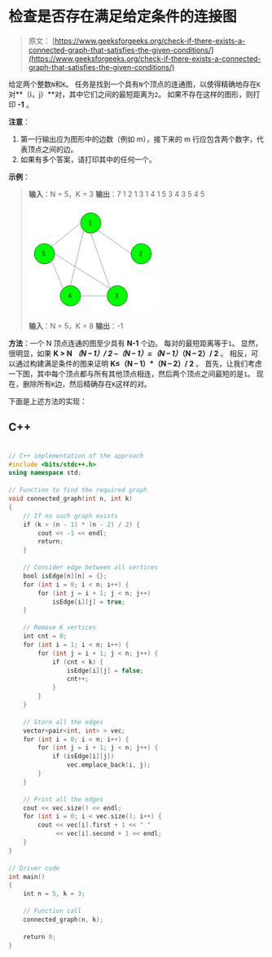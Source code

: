 # 检查是否存在满足给定条件的连接图

> 原文： [https://www.geeksforgeeks.org/check-if-there-exists-a-connected-graph-that-satisfies-the-given-conditions/](https://www.geeksforgeeks.org/check-if-there-exists-a-connected-graph-that-satisfies-the-given-conditions/)

给定两个整数`N`和`K`。 任务是找到一个具有`N`个顶点的连通图，以使得精确地存在`K`对**（i，j）**对，其中它们之间的最短距离为`2`。 如果不存在这样的图形，则打印 **-1** 。

**注意**：

1.  第一行输出应为图形中的边数（例如 m），接下来的 m 行应包含两个数字，代表顶点之间的边。
2.  如果有多个答案，请打印其中的任何一个。

**示例**：

> **输入**：N = 5，K = 3
> **输出**：7
> 1 2
> 1 3
> 1 4
> 1 5
> 3 4
> 3 5
> 4 5
> ![](img/8223b9e056e6a952ff5712846b63fd4c.png)
> 
> **输入**：N = 5，K = 8
> **输出**：-1

**方法**：一个 N 顶点连通的图至少具有 **N-1** 个边。 每对的最短距离等于`1`。 显然，很明显，如果 **K > N *（N – 1）/ 2 –（N – 1）=（N – 1）*（N – 2）/ 2** 。
相反，可以通过构建满足条件的图来证明 **K≤（N – 1）*（N – 2）/ 2** 。 首先，让我们考虑一下图，其中每个顶点都与所有其他顶点相连，然后两个顶点之间最短的是`1`。 现在，删除所有`K`边，然后精确存在`K`这样的对。

下面是上述方法的实现：

## C++

```cpp

// C++ implementation of the approach 
#include <bits/stdc++.h> 
using namespace std; 

// Function to find the required graph 
void connected_graph(int n, int k) 
{ 
    // If no such graph exists 
    if (k > (n - 1) * (n - 2) / 2) { 
        cout << -1 << endl; 
        return; 
    } 

    // Consider edge between all vertices 
    bool isEdge[n][n] = {}; 
    for (int i = 0; i < n; i++) { 
        for (int j = i + 1; j < n; j++) 
            isEdge[i][j] = true; 
    } 

    // Remove K vertices 
    int cnt = 0; 
    for (int i = 1; i < n; i++) { 
        for (int j = i + 1; j < n; j++) { 
            if (cnt < k) { 
                isEdge[i][j] = false; 
                cnt++; 
            } 
        } 
    } 

    // Store all the edges 
    vector<pair<int, int> > vec; 
    for (int i = 0; i < n; i++) { 
        for (int j = i + 1; j < n; j++) { 
            if (isEdge[i][j]) 
                vec.emplace_back(i, j); 
        } 
    } 

    // Print all the edges 
    cout << vec.size() << endl; 
    for (int i = 0; i < vec.size(); i++) { 
        cout << vec[i].first + 1 << " "
             << vec[i].second + 1 << endl; 
    } 
} 

// Driver code 
int main() 
{ 
    int n = 5, k = 3; 

    // Function call 
    connected_graph(n, k); 

    return 0; 
} 

```